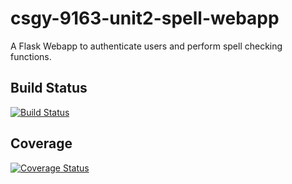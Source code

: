 # csgy-9163-unit2-spell-webapp
A Flask Webapp to authenticate users and perform spell checking functions.

## Build Status
[![Build Status](https://travis-ci.org/ab7289-tandon-nyu/csgy-9163-unit2-spell-webapp.svg?branch=master)](https://travis-ci.org/ab7289-tandon-nyu/csgy-9163-unit2-spell-webapp)

## Coverage
[![Coverage Status](https://coveralls.io/repos/github/ab7289-tandon-nyu/csgy-9163-unit2-spell-webapp/badge.svg?branch=master)](https://coveralls.io/github/ab7289-tandon-nyu/csgy-9163-unit2-spell-webapp?branch=master)
